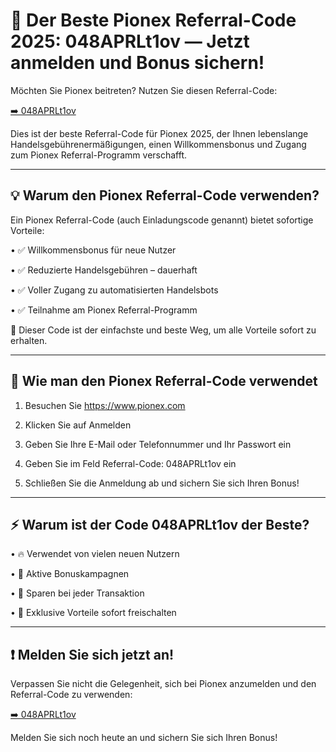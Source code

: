 <h1>🚀 Der Beste Pionex Referral-Code 2025: 048APRLt1ov — Jetzt anmelden und Bonus sichern!</h1>

Möchten Sie Pionex beitreten? Nutzen Sie diesen Referral-Code:

<a href="https://www.pionex.com/signUp?r=048APRLt1ov">➡️ 048APRLt1ov</a>

Dies ist der beste Referral-Code für Pionex 2025, der Ihnen lebenslange Handelsgebührenermäßigungen, einen Willkommensbonus und Zugang zum Pionex Referral-Programm verschafft.
________________________________________
<h2>💡 Warum den Pionex Referral-Code verwenden?</h2>

Ein Pionex Referral-Code (auch Einladungscode genannt) bietet sofortige Vorteile:

•	✅ Willkommensbonus für neue Nutzer

•	✅ Reduzierte Handelsgebühren – dauerhaft

•	✅ Voller Zugang zu automatisierten Handelsbots

•	✅ Teilnahme am Pionex Referral-Programm

🎯 Dieser Code ist der einfachste und beste Weg, um alle Vorteile sofort zu erhalten.
________________________________________
<h2>📝 Wie man den Pionex Referral-Code verwendet</h2>

1.	Besuchen Sie <a href="https://www.pionex.com/signUp?r=048APRLt1ov">https://www.pionex.com</a>

2.	Klicken Sie auf Anmelden

3.	Geben Sie Ihre E-Mail oder Telefonnummer und Ihr Passwort ein

4.	Geben Sie im Feld Referral-Code: 048APRLt1ov ein

5.	Schließen Sie die Anmeldung ab und sichern Sie sich Ihren Bonus!
________________________________________
<h2>⚡ Warum ist der Code 048APRLt1ov der Beste?</h2>

•	🔥 Verwendet von vielen neuen Nutzern

•	🎁 Aktive Bonuskampagnen

•	💸 Sparen bei jeder Transaktion

•	🚀 Exklusive Vorteile sofort freischalten
________________________________________
<h2>❗ Melden Sie sich jetzt an!</h2>

Verpassen Sie nicht die Gelegenheit, sich bei Pionex anzumelden und den Referral-Code zu verwenden:

<a href="https://www.pionex.com/signUp?r=048APRLt1ov">➡️ 048APRLt1ov</a>

Melden Sie sich noch heute an und sichern Sie sich Ihren Bonus!

